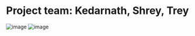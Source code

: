 # Project team: Kedarnath, Shrey, Trey

![image](https://github.com/kedarnath1999/TasteYourHome/assets/38814925/bbc4901f-e466-4fc9-8831-ff93ddf8c5dc)
![image](https://github.com/kedarnath1999/TasteYourHome/assets/38814925/39cc9791-7977-43f1-b92b-758b649af119)
